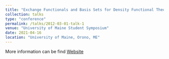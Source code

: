 ```yaml
---
title: "Exchange Functionals and Basis Sets for Density Functional Theory Study of ZnO Nano clusters in Photocatalytic Reactions (Oral)"
collection: talks
type: "conference"
permalink: /talks/2012-03-01-talk-1
venue: "University of Maine Student Symposium"
date: 2021-04-16
location: "University of Maine, Orono, ME"
---
```


More information can be find [Website](https://video.maine.edu/media/Duwage%20Charitha%20Perera/1_gsj280qj)
